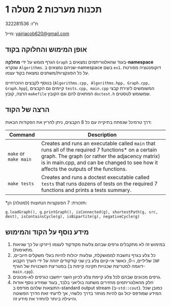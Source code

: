 # תכנות מערכות 2 מטלה 1
ת"ז: 322281536

מייל: yairjacob620@gmail.com
## **אופן המימוש והחלוקה בקוד**
הגרף מומש על ידי **מחלקה** `Graph` בעוד שהאלגוריתמים נמצאים ב-**namespace** שנקרא `Algorithms`. שניהם נמצאים ב-namespace בשם `ex1`. דוקומנטציה מפורטת על כל הפונקציות/משתנים נמצאת בקוד עצמו.

בנוסף לקבצים ההכרחיים (`Algorithms.cpp, Algorithms.hpp, Graph.cpp, Graph.hpp`), קיימים גם הקבצים `tests.cpp, main.cpp` המשומשים ליצירת קבצי הרצה, קובץ `makefile` המתאים להם וגם הקובץ `doctest.h` שמשומש לטסטים.
## הרצה של הקוד
דרך טרמינל שנפתח בתיקייה עם כל 8 הקבצים, ניתן להריץ את הפקודות הבאות:

| Command | Description |
| ----- | ----- |
| `make` or `make main` | Creates and runs an executable called `main` that runs all of the required 7 functions* on a certain graph. The graph (or rather the adjacency matrix) is in main.cpp, and can be changed to see how it affects the outputs of the functions.|
| `make tests` | Creates and runs a doctest executable called `tests` that runs dozens of tests on the required 7 functions and prints a tests summary. |

*תזכורת: 7 הפונקציות הנחוצות (למטלה) הן: 

`g.loadGraph(), g.printGraph(), isConnected(g), shortestPath(g, src, dest), isContainsCycle(g), isBipartite(g), negativeCycle(g)`
## מידע נוסף על הקוד והמימוש
1) במימוש זה לא מתקבלים גרפים שבהם צלעות מקודקוד לעצמו (ייזרקו על כך שגיאות מתאימות).
2) כל צלע בגרף נחשבת לממושקלת, וצלעות יכולות להיות בעלי משקלים חיוביים, שליליים, ו-0, כאשר אי-קיום צלע בין שני קודקודים יזוהה על ידי הערך הקבוע `INF` במטריצת השכנויות של הגרף (דוגמה למטריצת שכנויות תקינה קיימת ב-`main.cpp`).
3) גרפים מכוונים שבהם לכל צלע קיימת צלע לכיוון השני ייחשבו כגרפים לא-מכוונים.
4) חלק מהאלגוריתמים מחזירים משתנה בוליאני בלבד, בעוד שמידע נוסף אודות התוצאות שלהם מודפס ב-standard output stream (ב-`std::cout`). כמובן שכל המידע שמודפס יכול גם להיות מוחזר בדרך כלשהי, אך לדעתי זאת הדרך הפשוטה והיעילה ביותר להחזיר את מידע זה.
